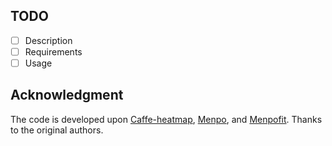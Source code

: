 
## TODO
- [ ] Description
- [ ] Requirements
- [ ] Usage

## Acknowledgment

The code is developed upon [Caffe-heatmap](https://github.com/tpfister/caffe-heatmap), [Menpo](https://github.com/menpo/menpo), and [Menpofit](https://github.com/menpo/menpofit). Thanks to the original authors.
